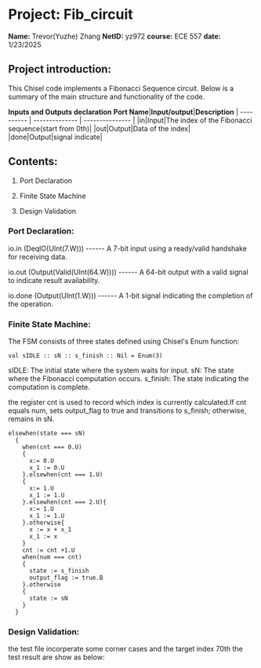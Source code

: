 # Project: Fib_circuit
**Name:** Trevor(Yuzhe) Zhang 
**NetID:** yz972
**course:** ECE 557
**date:** 1/23/2025

## Project introduction:
This Chisel code implements a Fibonacci Sequence circuit.
Below is a summary of the main structure and functionality of the code.

**Inputs and Outputs declaration**
**Port Name**|**Input/output**|**Description**
| ---------- | -------------- | --------------- | 
|in|Input|The index of the Fibonacci sequence(start from 0th)|
|out|Output|Data of the index|
|done|Output|signal indicate|
## Contents:

1. Port Declaration

2. Finite State Machine

3. Design Validation

### Port Declaration:
io.in (DeqIO(UInt(7.W))) ------ A 7-bit input using a ready/valid handshake for receiving data.

io.out (Output(Valid(UInt(64.W)))) ------ A 64-bit output with a valid signal to indicate result availability.

io.done (Output(UInt(1.W))) ------ A 1-bit signal indicating the completion of the operation.
### Finite State Machine:
The FSM consists of three states defined using Chisel's Enum function:
```
val sIDLE :: sN :: s_finish :: Nil = Enum(3)
```
sIDLE: The initial state where the system waits for input.
sN: The state where the Fibonacci computation occurs.
s_finish: The state indicating the computation is complete.

the register cnt is used to record which index is currently calculated.If cnt equals num, sets output_flag to true and transitions to s_finish; otherwise, remains in sN.
```
elsewhen(state === sN)
  {
    when(cnt === 0.U)
    {
      x:= 0.U
      x_1 := 0.U
    }.elsewhen(cnt === 1.U)
    {
      x:= 1.U
      x_1 := 1.U
    }.elsewhen(cnt === 2.U){
      x:= 1.U
      x_1 := 1.U
    }.otherwise{
      x := x + x_1
      x_1 := x
    }
    cnt := cnt +1.U
    when(num === cnt)
    {
      state := s_finish
      output_flag := true.B
    }.otherwise
    {
      state := sN
    }
  }
```
### Design Validation:
the test file incorperate some corner cases and the target index 70th
the test result are show as below:


